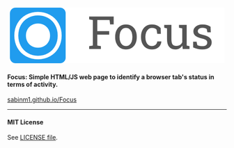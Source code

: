 <p align="center"><img src="https://github.com/sabinM1/Focus/blob/master/assets/logo/logo.png" /></p>

#### Focus: Simple HTML/JS web page to identify a browser tab's status in terms of activity.

[sabinm1.github.io/Focus](https://sabinm1.github.io/Focus)

---

#### MIT License
See [LICENSE file](https://github.com/sabinM1/Focus/blob/master/LICENSE).
